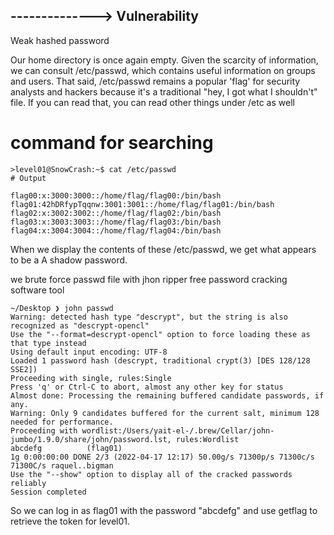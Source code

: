 
## --------------> Vulnerability

Weak hashed password

Our home directory is once again empty.
Given the scarcity of information, we can consult /etc/passwd, which contains useful information on groups and users.
That said, /etc/passwd remains a popular 'flag' for security analysts and hackers because it's a traditional "hey, I got what I shouldn't" file. If you can read that, you can read other things under /etc as well

# command for searching 
```
>level01@SnowCrash:~$ cat /etc/passwd 
# Output

flag00:x:3000:3000::/home/flag/flag00:/bin/bash
flag01:42hDRfypTqqnw:3001:3001::/home/flag/flag01:/bin/bash
flag02:x:3002:3002::/home/flag/flag02:/bin/bash
flag03:x:3003:3003::/home/flag/flag03:/bin/bash
flag04:x:3004:3004::/home/flag/flag04:/bin/bash

```
When we display the contents of these /etc/passwd, 
we get what appears to be a A shadow password.

we brute force passwd file with jhon ripper free password cracking software tool

```
~/Desktop ❯ john passwd
Warning: detected hash type "descrypt", but the string is also recognized as "descrypt-opencl"
Use the "--format=descrypt-opencl" option to force loading these as that type instead
Using default input encoding: UTF-8
Loaded 1 password hash (descrypt, traditional crypt(3) [DES 128/128 SSE2])
Proceeding with single, rules:Single
Press 'q' or Ctrl-C to abort, almost any other key for status
Almost done: Processing the remaining buffered candidate passwords, if any.
Warning: Only 9 candidates buffered for the current salt, minimum 128 needed for performance.
Proceeding with wordlist:/Users/yait-el-/.brew/Cellar/john-jumbo/1.9.0/share/john/password.lst, rules:Wordlist
abcdefg          (flag01)
1g 0:00:00:00 DONE 2/3 (2022-04-17 12:17) 50.00g/s 71300p/s 71300c/s 71300C/s raquel..bigman
Use the "--show" option to display all of the cracked passwords reliably
Session completed
```
So we can log in as flag01 with the password "abcdefg" and use getflag to retrieve the token for level01.
